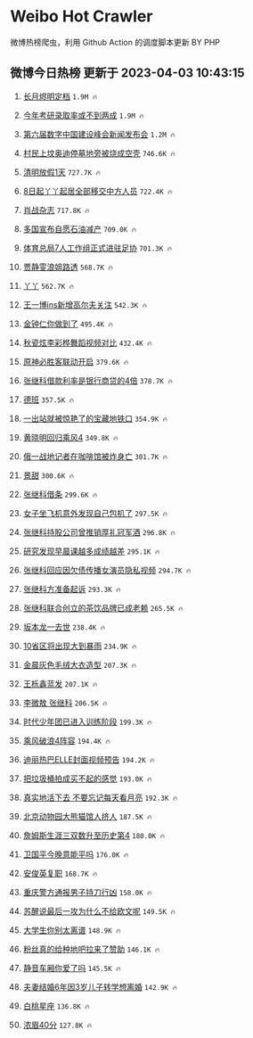 # Weibo Hot Crawler 



微博热榜爬虫，利用 Github Action 的调度脚本更新 BY PHP 


## 微博今日热榜 更新于 2023-04-03 10:43:15 
1. [长月烬明定档](https://s.weibo.com/weibo?q=%E9%95%BF%E6%9C%88%E7%83%AC%E6%98%8E%E5%AE%9A%E6%A1%A3&t=31&band_rank=1&Refer=top) `1.9M 🔥` 

1. [今年考研录取率或不到两成](https://s.weibo.com/weibo?q=%23%E4%BB%8A%E5%B9%B4%E8%80%83%E7%A0%94%E5%BD%95%E5%8F%96%E7%8E%87%E6%88%96%E4%B8%8D%E5%88%B0%E4%B8%A4%E6%88%90%23&t=31&band_rank=2&Refer=top) `1.9M 🔥` 

1. [第六届数字中国建设峰会新闻发布会](https://s.weibo.com/weibo?q=%23%E7%AC%AC%E5%85%AD%E5%B1%8A%E6%95%B0%E5%AD%97%E4%B8%AD%E5%9B%BD%E5%BB%BA%E8%AE%BE%E5%B3%B0%E4%BC%9A%E6%96%B0%E9%97%BB%E5%8F%91%E5%B8%83%E4%BC%9A%23&t=31&band_rank=3&Refer=top) `1.2M 🔥` 

1. [村民上坟奥迪停墓地旁被烧成空壳](https://s.weibo.com/weibo?q=%23%E6%9D%91%E6%B0%91%E4%B8%8A%E5%9D%9F%E5%A5%A5%E8%BF%AA%E5%81%9C%E5%A2%93%E5%9C%B0%E6%97%81%E8%A2%AB%E7%83%A7%E6%88%90%E7%A9%BA%E5%A3%B3%23&t=31&band_rank=4&Refer=top) `746.6K 🔥` 

1. [清明放假1天](https://s.weibo.com/weibo?q=%23%E6%B8%85%E6%98%8E%E6%94%BE%E5%81%871%E5%A4%A9%23&t=31&band_rank=5&Refer=top) `727.7K 🔥` 

1. [8日起丫丫起居全部移交中方人员](https://s.weibo.com/weibo?q=%238%E6%97%A5%E8%B5%B7%E4%B8%AB%E4%B8%AB%E8%B5%B7%E5%B1%85%E5%85%A8%E9%83%A8%E7%A7%BB%E4%BA%A4%E4%B8%AD%E6%96%B9%E4%BA%BA%E5%91%98%23&t=31&band_rank=6&Refer=top) `722.4K 🔥` 

1. [肖战杂志](https://s.weibo.com/weibo?q=%E8%82%96%E6%88%98%E6%9D%82%E5%BF%97&t=31&band_rank=7&Refer=top) `717.8K 🔥` 

1. [多国宣布自愿石油减产](https://s.weibo.com/weibo?q=%23%E5%A4%9A%E5%9B%BD%E5%AE%A3%E5%B8%83%E8%87%AA%E6%84%BF%E7%9F%B3%E6%B2%B9%E5%87%8F%E4%BA%A7%23&t=31&band_rank=8&Refer=top) `709.0K 🔥` 

1. [体育总局7人工作组正式进驻足协](https://s.weibo.com/weibo?q=%23%E4%BD%93%E8%82%B2%E6%80%BB%E5%B1%807%E4%BA%BA%E5%B7%A5%E4%BD%9C%E7%BB%84%E6%AD%A3%E5%BC%8F%E8%BF%9B%E9%A9%BB%E8%B6%B3%E5%8D%8F%23&t=31&band_rank=9&Refer=top) `701.3K 🔥` 

1. [贾静雯浪姐路透](https://s.weibo.com/weibo?q=%23%E8%B4%BE%E9%9D%99%E9%9B%AF%E6%B5%AA%E5%A7%90%E8%B7%AF%E9%80%8F%23&t=31&band_rank=10&Refer=top) `568.7K 🔥` 

1. [丫丫](https://s.weibo.com/weibo?q=%E4%B8%AB%E4%B8%AB&t=31&band_rank=11&Refer=top) `562.7K 🔥` 

1. [王一博ins新增高尔夫关注](https://s.weibo.com/weibo?q=%23%E7%8E%8B%E4%B8%80%E5%8D%9Ains%E6%96%B0%E5%A2%9E%E9%AB%98%E5%B0%94%E5%A4%AB%E5%85%B3%E6%B3%A8%23&t=31&band_rank=12&Refer=top) `542.3K 🔥` 

1. [金钟仁你做到了](https://s.weibo.com/weibo?q=%23%E9%87%91%E9%92%9F%E4%BB%81%E4%BD%A0%E5%81%9A%E5%88%B0%E4%BA%86%23&t=31&band_rank=13&Refer=top) `495.4K 🔥` 

1. [秋瓷炫李彩桦舞蹈视频对比](https://s.weibo.com/weibo?q=%23%E7%A7%8B%E7%93%B7%E7%82%AB%E6%9D%8E%E5%BD%A9%E6%A1%A6%E8%88%9E%E8%B9%88%E8%A7%86%E9%A2%91%E5%AF%B9%E6%AF%94%23&t=31&band_rank=14&Refer=top) `432.4K 🔥` 

1. [原神必胜客联动开启](https://s.weibo.com/weibo?q=%23%E5%8E%9F%E7%A5%9E%E5%BF%85%E8%83%9C%E5%AE%A2%E8%81%94%E5%8A%A8%E5%BC%80%E5%90%AF%23&t=31&band_rank=15&Refer=top) `379.6K 🔥` 

1. [张继科借款利率是银行商贷的4倍](https://s.weibo.com/weibo?q=%23%E5%BC%A0%E7%BB%A7%E7%A7%91%E5%80%9F%E6%AC%BE%E5%88%A9%E7%8E%87%E6%98%AF%E9%93%B6%E8%A1%8C%E5%95%86%E8%B4%B7%E7%9A%844%E5%80%8D%23&t=31&band_rank=16&Refer=top) `378.7K 🔥` 

1. [德班](https://s.weibo.com/weibo?q=%E5%BE%B7%E7%8F%AD&t=31&band_rank=17&Refer=top) `357.5K 🔥` 

1. [一出站就被惊艳了的宝藏地铁口](https://s.weibo.com/weibo?q=%23%E4%B8%80%E5%87%BA%E7%AB%99%E5%B0%B1%E8%A2%AB%E6%83%8A%E8%89%B3%E4%BA%86%E7%9A%84%E5%AE%9D%E8%97%8F%E5%9C%B0%E9%93%81%E5%8F%A3%23&t=31&band_rank=18&Refer=top) `354.9K 🔥` 

1. [黄晓明回归乘风4](https://s.weibo.com/weibo?q=%23%E9%BB%84%E6%99%93%E6%98%8E%E5%9B%9E%E5%BD%92%E4%B9%98%E9%A3%8E4%23&t=31&band_rank=19&Refer=top) `349.8K 🔥` 

1. [俄一战地记者在咖啡馆被炸身亡](https://s.weibo.com/weibo?q=%23%E4%BF%84%E4%B8%80%E6%88%98%E5%9C%B0%E8%AE%B0%E8%80%85%E5%9C%A8%E5%92%96%E5%95%A1%E9%A6%86%E8%A2%AB%E7%82%B8%E8%BA%AB%E4%BA%A1%23&t=31&band_rank=20&Refer=top) `301.7K 🔥` 

1. [景甜](https://s.weibo.com/weibo?q=%E6%99%AF%E7%94%9C&t=31&band_rank=21&Refer=top) `300.6K 🔥` 

1. [张继科借条](https://s.weibo.com/weibo?q=%E5%BC%A0%E7%BB%A7%E7%A7%91%E5%80%9F%E6%9D%A1&t=31&band_rank=22&Refer=top) `299.6K 🔥` 

1. [女子坐飞机意外发现自己包机了](https://s.weibo.com/weibo?q=%23%E5%A5%B3%E5%AD%90%E5%9D%90%E9%A3%9E%E6%9C%BA%E6%84%8F%E5%A4%96%E5%8F%91%E7%8E%B0%E8%87%AA%E5%B7%B1%E5%8C%85%E6%9C%BA%E4%BA%86%23&t=31&band_rank=23&Refer=top) `297.5K 🔥` 

1. [张继科持股公司曾推销厚礼冠军酒](https://s.weibo.com/weibo?q=%23%E5%BC%A0%E7%BB%A7%E7%A7%91%E6%8C%81%E8%82%A1%E5%85%AC%E5%8F%B8%E6%9B%BE%E6%8E%A8%E9%94%80%E5%8E%9A%E7%A4%BC%E5%86%A0%E5%86%9B%E9%85%92%23&t=31&band_rank=24&Refer=top) `296.8K 🔥` 

1. [研究发现早晨课越多成绩越差](https://s.weibo.com/weibo?q=%23%E7%A0%94%E7%A9%B6%E5%8F%91%E7%8E%B0%E6%97%A9%E6%99%A8%E8%AF%BE%E8%B6%8A%E5%A4%9A%E6%88%90%E7%BB%A9%E8%B6%8A%E5%B7%AE%23&t=31&band_rank=25&Refer=top) `295.1K 🔥` 

1. [张继科回应因欠债传播女演员隐私视频](https://s.weibo.com/weibo?q=%23%E5%BC%A0%E7%BB%A7%E7%A7%91%E5%9B%9E%E5%BA%94%E5%9B%A0%E6%AC%A0%E5%80%BA%E4%BC%A0%E6%92%AD%E5%A5%B3%E6%BC%94%E5%91%98%E9%9A%90%E7%A7%81%E8%A7%86%E9%A2%91%23&t=31&band_rank=26&Refer=top) `294.7K 🔥` 

1. [张继科方准备起诉](https://s.weibo.com/weibo?q=%23%E5%BC%A0%E7%BB%A7%E7%A7%91%E6%96%B9%E5%87%86%E5%A4%87%E8%B5%B7%E8%AF%89%23&t=31&band_rank=27&Refer=top) `293.3K 🔥` 

1. [张继科联合创立的茶饮品牌已成老赖](https://s.weibo.com/weibo?q=%23%E5%BC%A0%E7%BB%A7%E7%A7%91%E8%81%94%E5%90%88%E5%88%9B%E7%AB%8B%E7%9A%84%E8%8C%B6%E9%A5%AE%E5%93%81%E7%89%8C%E5%B7%B2%E6%88%90%E8%80%81%E8%B5%96%23&t=31&band_rank=28&Refer=top) `265.5K 🔥` 

1. [坂本龙一去世](https://s.weibo.com/weibo?q=%23%E5%9D%82%E6%9C%AC%E9%BE%99%E4%B8%80%E5%8E%BB%E4%B8%96%23&t=31&band_rank=29&Refer=top) `238.4K 🔥` 

1. [10省区将出现大到暴雨](https://s.weibo.com/weibo?q=%2310%E7%9C%81%E5%8C%BA%E5%B0%86%E5%87%BA%E7%8E%B0%E5%A4%A7%E5%88%B0%E6%9A%B4%E9%9B%A8%23&t=31&band_rank=30&Refer=top) `234.9K 🔥` 

1. [金晨灰色毛绒大衣造型](https://s.weibo.com/weibo?q=%23%E9%87%91%E6%99%A8%E7%81%B0%E8%89%B2%E6%AF%9B%E7%BB%92%E5%A4%A7%E8%A1%A3%E9%80%A0%E5%9E%8B%23&t=31&band_rank=31&Refer=top) `207.3K 🔥` 

1. [王栎鑫蓝发](https://s.weibo.com/weibo?q=%23%E7%8E%8B%E6%A0%8E%E9%91%AB%E8%93%9D%E5%8F%91%23&t=31&band_rank=32&Refer=top) `207.1K 🔥` 

1. [李微敖 张继科](https://s.weibo.com/weibo?q=%E6%9D%8E%E5%BE%AE%E6%95%96%20%E5%BC%A0%E7%BB%A7%E7%A7%91&t=31&band_rank=33&Refer=top) `206.5K 🔥` 

1. [时代少年团已进入训练阶段](https://s.weibo.com/weibo?q=%23%E6%97%B6%E4%BB%A3%E5%B0%91%E5%B9%B4%E5%9B%A2%E5%B7%B2%E8%BF%9B%E5%85%A5%E8%AE%AD%E7%BB%83%E9%98%B6%E6%AE%B5%23&t=31&band_rank=34&Refer=top) `199.3K 🔥` 

1. [乘风破浪4阵容](https://s.weibo.com/weibo?q=%23%E4%B9%98%E9%A3%8E%E7%A0%B4%E6%B5%AA4%E9%98%B5%E5%AE%B9%23&t=31&band_rank=35&Refer=top) `194.4K 🔥` 

1. [迪丽热巴ELLE封面视频预告](https://s.weibo.com/weibo?q=%23%E8%BF%AA%E4%B8%BD%E7%83%AD%E5%B7%B4ELLE%E5%B0%81%E9%9D%A2%E8%A7%86%E9%A2%91%E9%A2%84%E5%91%8A%23&t=31&band_rank=36&Refer=top) `194.2K 🔥` 

1. [把垃圾桶拍成买不起的感觉](https://s.weibo.com/weibo?q=%23%E6%8A%8A%E5%9E%83%E5%9C%BE%E6%A1%B6%E6%8B%8D%E6%88%90%E4%B9%B0%E4%B8%8D%E8%B5%B7%E7%9A%84%E6%84%9F%E8%A7%89%23&t=31&band_rank=37&Refer=top) `193.0K 🔥` 

1. [真实地活下去 不要忘记每天看月亮](https://s.weibo.com/weibo?q=%E7%9C%9F%E5%AE%9E%E5%9C%B0%E6%B4%BB%E4%B8%8B%E5%8E%BB%20%E4%B8%8D%E8%A6%81%E5%BF%98%E8%AE%B0%E6%AF%8F%E5%A4%A9%E7%9C%8B%E6%9C%88%E4%BA%AE&t=31&band_rank=38&Refer=top) `192.3K 🔥` 

1. [北京动物园大熊猫馆人挤人](https://s.weibo.com/weibo?q=%23%E5%8C%97%E4%BA%AC%E5%8A%A8%E7%89%A9%E5%9B%AD%E5%A4%A7%E7%86%8A%E7%8C%AB%E9%A6%86%E4%BA%BA%E6%8C%A4%E4%BA%BA%23&t=31&band_rank=39&Refer=top) `187.5K 🔥` 

1. [詹姆斯生涯三双数升至历史第4](https://s.weibo.com/weibo?q=%23%E8%A9%B9%E5%A7%86%E6%96%AF%E7%94%9F%E6%B6%AF%E4%B8%89%E5%8F%8C%E6%95%B0%E5%8D%87%E8%87%B3%E5%8E%86%E5%8F%B2%E7%AC%AC4%23&t=31&band_rank=40&Refer=top) `180.0K 🔥` 

1. [卫国平今晚意能平吗](https://s.weibo.com/weibo?q=%23%E5%8D%AB%E5%9B%BD%E5%B9%B3%E4%BB%8A%E6%99%9A%E6%84%8F%E8%83%BD%E5%B9%B3%E5%90%97%23&t=31&band_rank=41&Refer=top) `176.0K 🔥` 

1. [安俊英复职](https://s.weibo.com/weibo?q=%23%E5%AE%89%E4%BF%8A%E8%8B%B1%E5%A4%8D%E8%81%8C%23&t=31&band_rank=42&Refer=top) `168.7K 🔥` 

1. [重庆警方通报男子持刀行凶](https://s.weibo.com/weibo?q=%23%E9%87%8D%E5%BA%86%E8%AD%A6%E6%96%B9%E9%80%9A%E6%8A%A5%E7%94%B7%E5%AD%90%E6%8C%81%E5%88%80%E8%A1%8C%E5%87%B6%23&t=31&band_rank=43&Refer=top) `158.0K 🔥` 

1. [苏醒说最后一攻为什么不给欧文呢](https://s.weibo.com/weibo?q=%23%E8%8B%8F%E9%86%92%E8%AF%B4%E6%9C%80%E5%90%8E%E4%B8%80%E6%94%BB%E4%B8%BA%E4%BB%80%E4%B9%88%E4%B8%8D%E7%BB%99%E6%AC%A7%E6%96%87%E5%91%A2%23&t=31&band_rank=44&Refer=top) `149.5K 🔥` 

1. [大学生你别太离谱](https://s.weibo.com/weibo?q=%23%E5%A4%A7%E5%AD%A6%E7%94%9F%E4%BD%A0%E5%88%AB%E5%A4%AA%E7%A6%BB%E8%B0%B1%23&t=31&band_rank=45&Refer=top) `148.9K 🔥` 

1. [粉丝真的给种地吧拉来了赞助](https://s.weibo.com/weibo?q=%23%E7%B2%89%E4%B8%9D%E7%9C%9F%E7%9A%84%E7%BB%99%E7%A7%8D%E5%9C%B0%E5%90%A7%E6%8B%89%E6%9D%A5%E4%BA%86%E8%B5%9E%E5%8A%A9%23&t=31&band_rank=46&Refer=top) `146.1K 🔥` 

1. [静音车厢你爱了吗](https://s.weibo.com/weibo?q=%23%E9%9D%99%E9%9F%B3%E8%BD%A6%E5%8E%A2%E4%BD%A0%E7%88%B1%E4%BA%86%E5%90%97%23&t=31&band_rank=47&Refer=top) `145.5K 🔥` 

1. [夫妻结婚6年因3岁儿子转学想离婚](https://s.weibo.com/weibo?q=%23%E5%A4%AB%E5%A6%BB%E7%BB%93%E5%A9%9A6%E5%B9%B4%E5%9B%A03%E5%B2%81%E5%84%BF%E5%AD%90%E8%BD%AC%E5%AD%A6%E6%83%B3%E7%A6%BB%E5%A9%9A%23&t=31&band_rank=48&Refer=top) `142.9K 🔥` 

1. [白桃星座](https://s.weibo.com/weibo?q=%E7%99%BD%E6%A1%83%E6%98%9F%E5%BA%A7&t=31&band_rank=49&Refer=top) `136.8K 🔥` 

1. [浓眉40分](https://s.weibo.com/weibo?q=%23%E6%B5%93%E7%9C%8940%E5%88%86%23&t=31&band_rank=50&Refer=top) `127.8K 🔥` 

